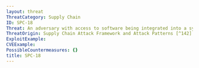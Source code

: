 ```yaml
---
layout: threat
ThreatCategory: Supply Chain
ID: SPC-18
Threat: An adversary with access to software being integrated into a system during a subassembly manufacturing process can embed malware into a sub-assembly.
ThreatOrigin: Supply Chain Attack Framework and Attack Patterns [^142]
ExploitExample:
CVEExample:
PossibleCountermeasures: {}
title: SPC-18
---
```

